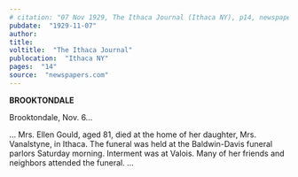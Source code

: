 ```yaml
---
# citation: "07 Nov 1929, The Ithaca Journal (Ithaca NY), p14, newspapers.com"
pubdate:  "1929-11-07"
author: 
title: 
voltitle:  "The Ithaca Journal"
publocation:  "Ithaca NY"
pages:  "14"
source:  "newspapers.com"
---
```

**BROOKTONDALE**

Brooktondale, Nov. 6...

... Mrs. Ellen Gould, aged 81, died at the home of her daughter, Mrs. Vanalstyne, in Ithaca. The funeral was held at the Baldwin-Davis funeral parlors Saturday morning. Interment was at Valois. Many of her friends and neighbors attended the funeral. ...

